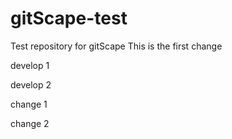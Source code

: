 # gitScape-test
Test repository for gitScape
This is the first change

develop 1

develop 2

change 1

change 2
